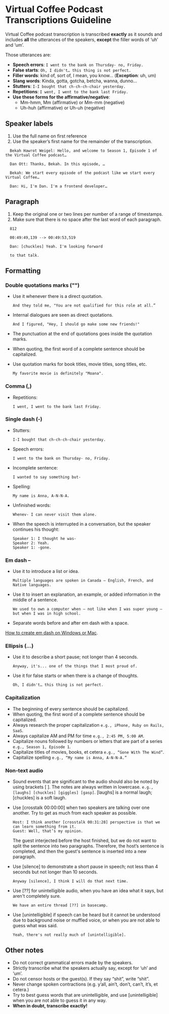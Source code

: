 # Virtual Coffee Podcast Transcriptions Guideline

Virtual Coffee podcast transcription is transcribed **exactly** as it sounds and includes **all** the utterances of the speakers, **except** the filler words of ‘uh’ and ‘um’.

Those utterances are:

- **Speech errors**: `I went to the bank on Thursday- no, Friday.`
- **False starts**: `Oh, I didn't… this thing is not perfect.`
- **Filler words**: kind of, sort of, I mean, you know… (**Exception**: uh, um)
- **Slang words**: Kinda, gotta, gotcha, betcha, wanna, dunno…
- **Stutters**: `I-I bought that ch-ch-ch-chair yesterday.`
- **Repetitions**: `I went, I went to the bank last Friday.`
- **Use these forms for the affirmative/negative**:
  - Mm-hmm, Mm (affirmative) or Mm-mm (negative)
  - Uh-huh (affirmative) or Uh-uh (negative)

## Speaker labels

1. Use the full name on first reference
2. Use the speaker’s first name for the remainder of the transcription.

  ```text
    Bekah Hawrot Weigel: Hello, and welcome to Season 1, Episode 1 of the Virtual Coffee podcast…

    Dan Ott: Thanks, Bekah. In this episode, …

    Bekah: We start every episode of the podcast like we start every Virtual Coffee…

    Dan: Hi, I'm Dan. I'm a frontend developer… 
  ```

## Paragraph

1. Keep the original one or two lines per number of a range of timestamps.
2. Make sure that there is no space after the last word of each paragraph.

  ```text
    812
   
    00:49:49,139 --> 00:49:53,519
   
    Dan: [chuckles] Yeah. I'm looking forward
   
    to that talk.
  ```

## Formatting

### Double quotations marks ("")

- Use it whenever there is a direct quotation.

   `And they told me, "You are not qualified for this role at all.”`

- Internal dialogues are seen as direct quotations.

   `And I figured, "Hey, I should go make some new friends!"`

- The punctuation at the end of quotations goes inside the quotation marks.
- When quoting, the first word of a complete sentence should be capitalized.
- Use quotation marks for book titles, movie titles, song titles, etc.

    `My favorite movie is definitely "Moana".`

### Comma (,)

- Repetitions:

  `I went, I went to the bank last Friday.`

### Single dash (-)

- Stutters:

  `I-I bought that ch-ch-ch-chair yesterday.`
- Speech errors:

  `I went to the bank on Thursday- no, Friday.`
- Incomplete sentence:

  `I wanted to say something but-`
- Spelling:

  `My name is Anna, A-N-N-A.`
- Unfinished words:

  `Whenev- I can never visit them alone.`
- When the speech is interrupted in a conversation, but the speaker continues his thought:

  ```text
  Speaker 1: I thought he was-
  Speaker 2: Yeah.
  Speaker 1: -gone.
  ```

### Em dash –

- Use it to introduce a list or idea.

  `Multiple languages are spoken in Canada — English, French, and Native languages.`

- Use it to insert an explanation, an example, or added information in the middle of a sentence.

  `We used to own a computer when — not like when I was super young — but when I was in high school.`
- Separate words before and after em dash with a space.

[How to create em dash on Windows or Mac](https://www.techtoolsforwriters.com/how-to-create-an-em-dash/).

### Ellipsis (…)

- Use it to describe a short pause; not longer than 4 seconds.

  `Anyway, it's... one of the things that I most proud of.`  
- Use it for false starts or when there is a change of thoughts.

  `Oh, I didn't… this thing is not perfect.`

### Capitalization

- The beginning of every sentence should be capitalized.
- When quoting, the first word of a complete sentence should be capitalized.
- Always research the proper capitalization `e.g., iPhone, Ruby on Rails, SaaS`.
- Always capitalize AM and PM for time `e.g., 2:45 PM, 5:00 AM`.
- Capitalize nouns followed by numbers or letters that are part of a series `e.g., Season 1, Episode 1`.
- Capitalize titles of movies, books, et cetera `e.g., “Gone With The Wind”`.
- Capitalize spelling `e.g., “My name is Anna, A-N-N-A.”`

### Non-text audio

- Sound events that are significant to the audio should also be noted by using brackets [ ]. The notes are always written in lowercase.
`e.g., [laughs] [chuckles] [giggles] [gasp]`. [laughs] is a normal laugh; [chuckles] is a soft laugh.
- Use [crosstalk 00:00:00] when two speakers are talking over one another. Try to get as much from each speaker as possible.

  ```text
  Host: I think another [crosstalk 00:31:28] perspective is that we can learn something from it.
  Guest: Well, that’s my opinion.
  ```

  The guest interjected before the host finished, but we do not want to split the sentence into two paragraphs. Therefore, the host’s sentence is completed, and then the guest's sentence is inserted into a new paragraph.
- Use [silence] to demonstrate a short pause in speech; not less than 4 seconds but not longer than 10 seconds.

  `Anyway [silence], I think I will do that next time.`

- Use [??] for unintelligible audio, when you have an idea what it says, but aren't completely sure.

  `We have an entire thread [??] in basecamp.`

- Use [unintelligible] if speech can be heard but it cannot be understood due to background noise or muffled voice, or when you are not able to guess what was said.

  `Yeah, there's not really much of [unintelligible].`

## Other notes

- Do not correct grammatical errors made by the speakers.
- Strictly transcribe what the speakers actually say, except for ‘uh’ and ‘um’.
- Do not censor hosts or the guest(s). If they say “shit”, write “shit”.
- Never change spoken contractions (e.g. y’all, ain’t, don’t, can’t, it’s, et cetera.)
- Try to best guess words that are unintelligible, and use [unintelligible] when you are not able to guess it in any way.
- **When in doubt, transcribe exactly!**
